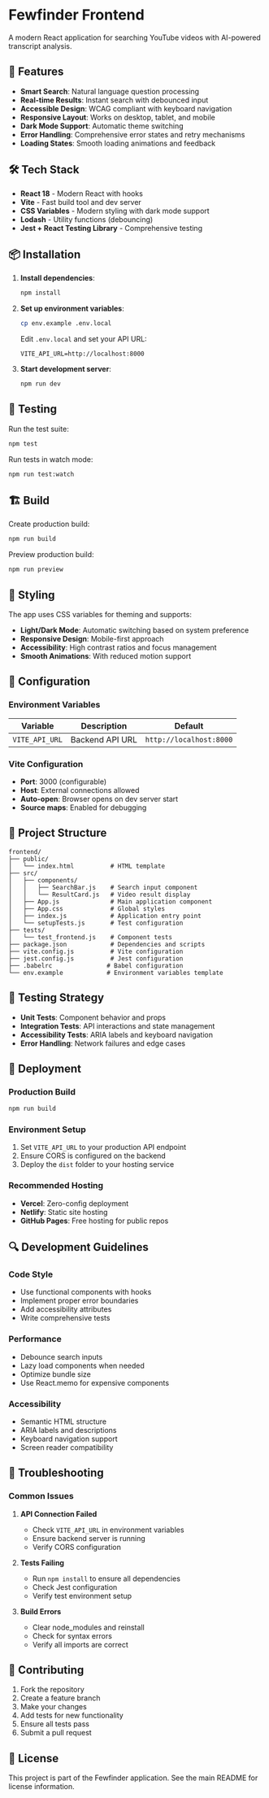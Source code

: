 # Fewfinder Frontend

A modern React application for searching YouTube videos with AI-powered transcript analysis.

## 🚀 Features

- **Smart Search**: Natural language question processing
- **Real-time Results**: Instant search with debounced input
- **Accessible Design**: WCAG compliant with keyboard navigation
- **Responsive Layout**: Works on desktop, tablet, and mobile
- **Dark Mode Support**: Automatic theme switching
- **Error Handling**: Comprehensive error states and retry mechanisms
- **Loading States**: Smooth loading animations and feedback

## 🛠️ Tech Stack

- **React 18** - Modern React with hooks
- **Vite** - Fast build tool and dev server
- **CSS Variables** - Modern styling with dark mode support
- **Lodash** - Utility functions (debouncing)
- **Jest + React Testing Library** - Comprehensive testing

## 📦 Installation

1. **Install dependencies**:
   ```bash
   npm install
   ```

2. **Set up environment variables**:
   ```bash
   cp env.example .env.local
   ```
   Edit `.env.local` and set your API URL:
   ```
   VITE_API_URL=http://localhost:8000
   ```

3. **Start development server**:
   ```bash
   npm run dev
   ```

## 🧪 Testing

Run the test suite:
```bash
npm test
```

Run tests in watch mode:
```bash
npm run test:watch
```

## 🏗️ Build

Create production build:
```bash
npm run build
```

Preview production build:
```bash
npm run preview
```

## 🎨 Styling

The app uses CSS variables for theming and supports:
- **Light/Dark Mode**: Automatic switching based on system preference
- **Responsive Design**: Mobile-first approach
- **Accessibility**: High contrast ratios and focus management
- **Smooth Animations**: With reduced motion support

## 🔧 Configuration

### Environment Variables

| Variable | Description | Default |
|----------|-------------|---------|
| `VITE_API_URL` | Backend API URL | `http://localhost:8000` |

### Vite Configuration

- **Port**: 3000 (configurable)
- **Host**: External connections allowed
- **Auto-open**: Browser opens on dev server start
- **Source maps**: Enabled for debugging

## 📁 Project Structure

```
frontend/
├── public/
│   └── index.html          # HTML template
├── src/
│   ├── components/
│   │   ├── SearchBar.js    # Search input component
│   │   └── ResultCard.js   # Video result display
│   ├── App.js              # Main application component
│   ├── App.css             # Global styles
│   ├── index.js            # Application entry point
│   └── setupTests.js       # Test configuration
├── tests/
│   └── test_frontend.js    # Component tests
├── package.json            # Dependencies and scripts
├── vite.config.js          # Vite configuration
├── jest.config.js          # Jest configuration
├── .babelrc               # Babel configuration
└── env.example            # Environment variables template
```

## 🧪 Testing Strategy

- **Unit Tests**: Component behavior and props
- **Integration Tests**: API interactions and state management
- **Accessibility Tests**: ARIA labels and keyboard navigation
- **Error Handling**: Network failures and edge cases

## 🚀 Deployment

### Production Build
```bash
npm run build
```

### Environment Setup
1. Set `VITE_API_URL` to your production API endpoint
2. Ensure CORS is configured on the backend
3. Deploy the `dist` folder to your hosting service

### Recommended Hosting
- **Vercel**: Zero-config deployment
- **Netlify**: Static site hosting
- **GitHub Pages**: Free hosting for public repos

## 🔍 Development Guidelines

### Code Style
- Use functional components with hooks
- Implement proper error boundaries
- Add accessibility attributes
- Write comprehensive tests

### Performance
- Debounce search inputs
- Lazy load components when needed
- Optimize bundle size
- Use React.memo for expensive components

### Accessibility
- Semantic HTML structure
- ARIA labels and descriptions
- Keyboard navigation support
- Screen reader compatibility

## 🐛 Troubleshooting

### Common Issues

1. **API Connection Failed**
   - Check `VITE_API_URL` in environment variables
   - Ensure backend server is running
   - Verify CORS configuration

2. **Tests Failing**
   - Run `npm install` to ensure all dependencies
   - Check Jest configuration
   - Verify test environment setup

3. **Build Errors**
   - Clear node_modules and reinstall
   - Check for syntax errors
   - Verify all imports are correct

## 📝 Contributing

1. Fork the repository
2. Create a feature branch
3. Make your changes
4. Add tests for new functionality
5. Ensure all tests pass
6. Submit a pull request

## 📄 License

This project is part of the Fewfinder application. See the main README for license information. 